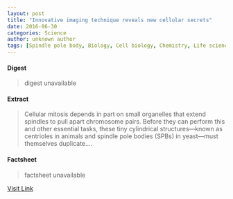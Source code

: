 ```yaml
---
layout: post
title: "Innovative imaging technique reveals new cellular secrets"
date: 2016-06-30
categories: Science
author: unknown author
tags: [Spindle pole body, Biology, Cell biology, Chemistry, Life sciences]
---
```



#### Digest
>digest unavailable

#### Extract
>Cellular mitosis depends in part on small organelles that extend spindles to pull apart chromosome pairs. Before they can perform this and other essential tasks, these tiny cylindrical structures—known as centrioles in animals and spindle pole bodies (SPBs) in yeast—must themselves duplicate....

#### Factsheet
>factsheet unavailable

[Visit Link](http://phys.org/news/2015-09-imaging-technique-reveals-cellular-secrets.html)


